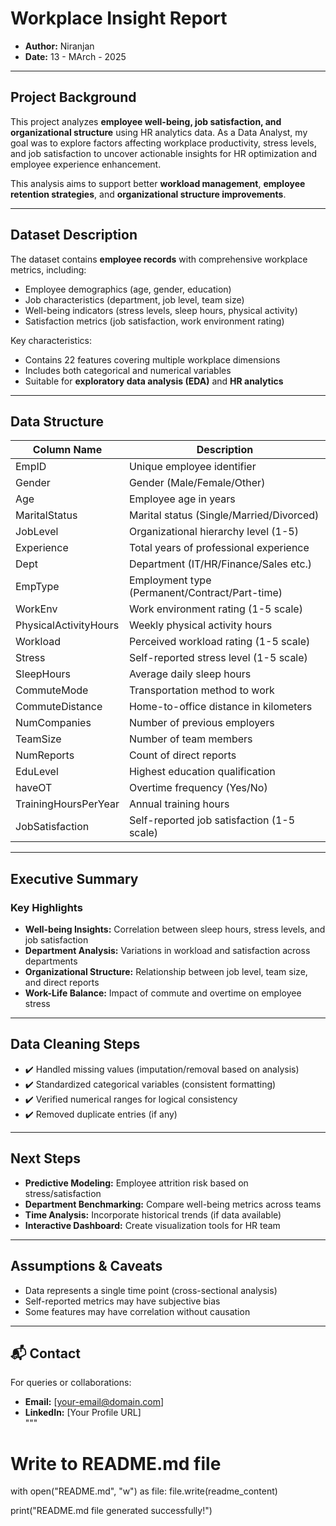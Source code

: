 # Workplace Insight Report

- **Author:** Niranjan 
- **Date:** 13 - MArch - 2025 

---

## Project Background

This project analyzes **employee well-being, job satisfaction, and organizational structure** using HR analytics data. As a Data Analyst, my goal was to explore factors affecting workplace productivity, stress levels, and job satisfaction to uncover actionable insights for HR optimization and employee experience enhancement.

This analysis aims to support better **workload management**, **employee retention strategies**, and **organizational structure improvements**.

---

## Dataset Description

The dataset contains **employee records** with comprehensive workplace metrics, including:

- Employee demographics (age, gender, education)
- Job characteristics (department, job level, team size)
- Well-being indicators (stress levels, sleep hours, physical activity)
- Satisfaction metrics (job satisfaction, work environment rating)

Key characteristics:
- Contains 22 features covering multiple workplace dimensions
- Includes both categorical and numerical variables
- Suitable for **exploratory data analysis (EDA)** and **HR analytics**

---

## Data Structure

| Column Name             | Description                                                                 |
|-------------------------|-----------------------------------------------------------------------------|
| EmpID                   | Unique employee identifier                                                  |
| Gender                  | Gender (Male/Female/Other)                                                  |
| Age                     | Employee age in years                                                       |
| MaritalStatus           | Marital status (Single/Married/Divorced)                                    |
| JobLevel                | Organizational hierarchy level (1-5)                                        |
| Experience              | Total years of professional experience                                      |
| Dept                    | Department (IT/HR/Finance/Sales etc.)                                       |
| EmpType                 | Employment type (Permanent/Contract/Part-time)                              |
| WorkEnv                 | Work environment rating (1-5 scale)                                         |
| PhysicalActivityHours   | Weekly physical activity hours                                             |
| Workload                | Perceived workload rating (1-5 scale)                                       |
| Stress                  | Self-reported stress level (1-5 scale)                                      |
| SleepHours              | Average daily sleep hours                                                   |
| CommuteMode             | Transportation method to work                                               |
| CommuteDistance         | Home-to-office distance in kilometers                                       |
| NumCompanies            | Number of previous employers                                                |
| TeamSize                | Number of team members                                                      |
| NumReports              | Count of direct reports                                                     |
| EduLevel                | Highest education qualification                                            |
| haveOT                  | Overtime frequency (Yes/No)                                                 |
| TrainingHoursPerYear    | Annual training hours                                                       |
| JobSatisfaction         | Self-reported job satisfaction (1-5 scale)                                  |

---

## Executive Summary

### Key Highlights

- **Well-being Insights:** Correlation between sleep hours, stress levels, and job satisfaction
- **Department Analysis:** Variations in workload and satisfaction across departments
- **Organizational Structure:** Relationship between job level, team size, and direct reports
- **Work-Life Balance:** Impact of commute and overtime on employee stress

---

## Data Cleaning Steps

- ✔️ Handled missing values (imputation/removal based on analysis)
- ✔️ Standardized categorical variables (consistent formatting)
- ✔️ Verified numerical ranges for logical consistency
- ✔️ Removed duplicate entries (if any)

---

## Next Steps

- **Predictive Modeling:** Employee attrition risk based on stress/satisfaction
- **Department Benchmarking:** Compare well-being metrics across teams
- **Time Analysis:** Incorporate historical trends (if data available)
- **Interactive Dashboard:** Create visualization tools for HR team

---

## Assumptions & Caveats

- Data represents a single time point (cross-sectional analysis)
- Self-reported metrics may have subjective bias
- Some features may have correlation without causation

---

## 📬 Contact

For queries or collaborations:  
- **Email:** [your-email@domain.com]  
- **LinkedIn:** [Your Profile URL]  
"""

# Write to README.md file
with open("README.md", "w") as file:
    file.write(readme_content)

print("README.md file generated successfully!")
